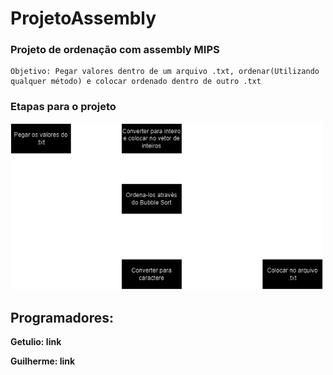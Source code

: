 # ProjetoAssembly

  ### Projeto de ordenação com assembly MIPS

    Objetivo: Pegar valores dentro de um arquivo .txt, ordenar(Utilizando qualquer método) e colocar ordenado dentro de outro .txt


  ### Etapas para o projeto

  <img src="FluxogramaAssembly.drawio.png" width="500">
  
  ## Programadores:
  <p><strong>Getulio: link</strong></p>
  <p><strong>Guilherme: link</strong></p>

